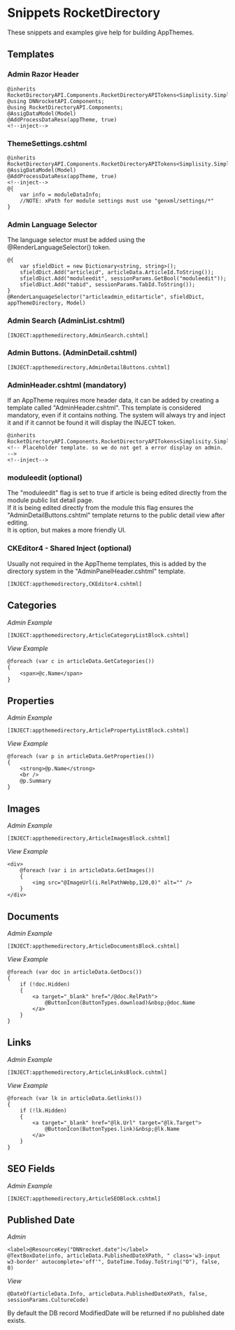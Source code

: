 ﻿# Snippets RocketDirectory
These snippets and examples give help for building AppThemes.    

## Templates
### Admin Razor Header
```
@inherits RocketDirectoryAPI.Components.RocketDirectoryAPITokens<Simplisity.SimplisityRazor>
@using DNNrocketAPI.Components;
@using RocketDirectoryAPI.Components;
@AssigDataModel(Model)
@AddProcessDataResx(appTheme, true)
<!--inject-->
```
### ThemeSettings.cshtml
```
@inherits RocketDirectoryAPI.Components.RocketDirectoryAPITokens<Simplisity.SimplisityRazor>
@AssigDataModel(Model)
@AddProcessDataResx(appTheme, true)
<!--inject-->
@{
    var info = moduleDataInfo;
    //NOTE: xPath for module settings must use "genxml/settings/*"
}
```

### Admin Language Selector
The language selector must be added using the @RenderLanguageSelector() token.  
```
@{
    var sfieldDict = new Dictionary<string, string>();
    sfieldDict.Add("articleid", articleData.ArticleId.ToString());
    sfieldDict.Add("moduleedit", sessionParams.GetBool("moduleedit"));
    sfieldDict.Add("tabid", sessionParams.TabId.ToString());
}
@RenderLanguageSelector("articleadmin_editarticle", sfieldDict, appThemeDirectory, Model)

```
### Admin Search (AdminList.cshtml)
```
[INJECT:appthemedirectory,AdminSearch.cshtml]
```
### Admin Buttons. (AdminDetail.cshtml)
```
[INJECT:appthemedirectory,AdminDetailButtons.cshtml]
```
### AdminHeader.cshtml (mandatory)
If an AppTheme requires more header data, it can be added by creating a template called "AdminHeader.cshtml".  This template is considered mandatory, even if it contains nothing.  The system will always try and inject it and if it cannot be found it will display the INJECT token.  
```
@inherits RocketDirectoryAPI.Components.RocketDirectoryAPITokens<Simplisity.SimplisityRazor>
<!-- Placeholder template. so we do not get a error display on admin. -->
<!--inject-->
```
### moduleedit (optional)
The "moduleedit" flag is set to true if article is being edited directly from the module public list detail page.  
If it is being edited directly from the module this flag ensures the "AdminDetailButtons.cshtml" template returns to the public detail view after editing.  
It is option, but makes a more friendly UI.  

### CKEditor4 - Shared Inject (optional)
Usually not required in the AppTheme templates, this is added by the directory system in the "AdminPanelHeader.cshtml" template.  
```
[INJECT:appthemedirectory,CKEditor4.cshtml]
```
## Categories
*Admin Example*
```
[INJECT:appthemedirectory,ArticleCategoryListBlock.cshtml]
```
*View Example*
```
@foreach (var c in articleData.GetCategories())
{
    <span>@c.Name</span>
}
```
## Properties
*Admin Example*
```
[INJECT:appthemedirectory,ArticlePropertyListBlock.cshtml]
```
*View Example*
```
@foreach (var p in articleData.GetProperties())
{
    <strong>@p.Name</strong>
    <br />
    @p.Summary
}
```
## Images
*Admin Example*
```
[INJECT:appthemedirectory,ArticleImagesBlock.cshtml]
```
*View Example*
```
<div>
    @foreach (var i in articleData.GetImages())
    {
        <img src="@ImageUrl(i.RelPathWebp,120,0)" alt="" />
    }
</div>
```
## Documents

*Admin Example*
```
[INJECT:appthemedirectory,ArticleDocumentsBlock.cshtml]
```
*View Example*
```
@foreach (var doc in articleData.GetDocs())
{
    if (!doc.Hidden)
    {
        <a target="_blank" href="/@doc.RelPath">
            @ButtonIcon(ButtonTypes.download)&nbsp;@doc.Name
        </a>                    
    }
}
```
## Links
*Admin Example*
```
[INJECT:appthemedirectory,ArticleLinksBlock.cshtml]
```
*View Example*
```
@foreach (var lk in articleData.Getlinks())
{
    if (!lk.Hidden)
    {
        <a target="_blank" href="@lk.Url" target="@lk.Target">
            @ButtonIcon(ButtonTypes.link)&nbsp;@lk.Name
        </a>
    }
}
```
## SEO Fields
*Admin Example*
```
[INJECT:appthemedirectory,ArticleSEOBlock.cshtml]
```
## Published Date
*Admin*
```
<label>@ResourceKey("DNNrocket.date")</label>
@TextBoxDate(info, articleData.PublishedDateXPath, " class='w3-input w3-border' autocomplete='off'", DateTime.Today.ToString("O"), false, 0)
```
*View*
```
@DateOf(articleData.Info, articleData.PublishedDateXPath, false, sessionParams.CultureCode)
```
By default the DB record ModifiedDate will be returned if no published date exists.  



